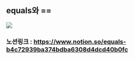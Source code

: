 ## equals와 ==

<img src="https://s3.us-west-2.amazonaws.com/secure.notion-static.com/81d05861-cbc7-43b7-ae9d-7571d204bf1c/Untitled.png?X-Amz-Algorithm=AWS4-HMAC-SHA256&X-Amz-Content-Sha256=UNSIGNED-PAYLOAD&X-Amz-Credential=AKIAT73L2G45EIPT3X45%2F20220202%2Fus-west-2%2Fs3%2Faws4_request&X-Amz-Date=20220202T103109Z&X-Amz-Expires=86400&X-Amz-Signature=9063aa4cc006882d9d4203253a10b1441e33f57cf8a51da56577a8244460c3c8&X-Amz-SignedHeaders=host&response-content-disposition=filename%20%3D%22Untitled.png%22&x-id=GetObject">

### 노션링크 : https://www.notion.so/equals-b4c72939ba374bdba6308d4dcd40b0fc

